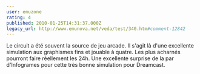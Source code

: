```yaml
---
user: emuzone
rating: 4
published: 2010-01-25T14:31:37.000Z
legacy_url: http://www.emunova.net/veda/test/340.htm#comment-12842
---
```

Le circuit a été souvent la source de jeu arcade. Il s'agit là d'une excellente simulation aux graphismes fins et jouable à quatre. Les plus acharnés pourront faire réellement les 24h. Une excellente surprise de la par d'Infogrames pour cette très bonne simulation pour Dreamcast.